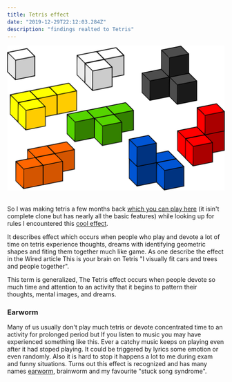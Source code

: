 ```yaml
---
title: Tetris effect
date: "2019-12-29T22:12:03.284Z"
description: "findings realted to Tetris"
---
```


![tetris_image](./tetris.png)
</br>
</br>

So I was making tetris a few months back [which you can play here]("https://sttronn.github.io/Tetris/")  (it isin't complete clone but has  nearly all the basic features) while looking up for rules I encountered this [cool effect]("https://en.wikipedia.org/wiki/Tetris_effect").

It describes effect which occurs when people who play and devote a lot of time on tetris experience thoughts, dreams with identifying geometric shapes and fiting them together much like game. As one describe the effect in the Wired article This is your brain on Tetris "I visually fit cars and trees and people together".

This term is generalized, The Tetris effect occurs when people devote so much time and attention to an activity that it begins to pattern their thoughts, mental images, and dreams.

### Earworm

Many of us usually don't play much tetris or devote concentrated time to an activity for prolonged period but If you listen to music you may have experienced something like this. Ever a catchy music keeps on playing even after it had stoped playing. It could be triggered by lyrics some emotion or even randomly. Also it is hard to stop it happens a lot to me during exam and funny situations. Turns out this effect is recognized and has many names [earworm]("https://en.wikipedia.org/wiki/Earworm"), brainworm and my favourite "stuck song syndrome". 